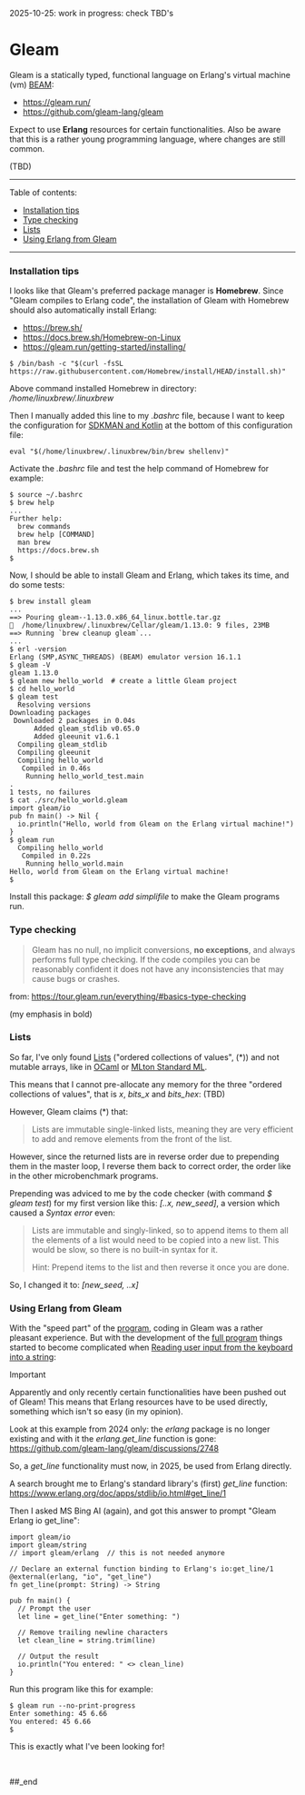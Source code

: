 2025-10-25: work in progress: check TBD's

# Gleam

Gleam is a statically typed, functional language on Erlang's virtual machine (vm) [BEAM](https://www.erlang-solutions.com/blog/the-beam-erlangs-virtual-machine/): 

- https://gleam.run/
- https://github.com/gleam-lang/gleam

Expect to use **Erlang** resources for certain functionalities. Also be aware that this is a rather young programming language, where changes are still common.

(TBD)

---

Table of contents:

- [Installation tips](#installation-tips)
- [Type checking](#type-checking)
- [Lists](#lists)
- [Using Erlang from Gleam](#using-erlang-from-gleam)

---

### Installation tips

I looks like that Gleam's preferred package manager is **Homebrew**. Since "Gleam compiles to Erlang code", the installation of Gleam with Homebrew should also automatically install Erlang:

- https://brew.sh/
- https://docs.brew.sh/Homebrew-on-Linux
- https://gleam.run/getting-started/installing/

```
$ /bin/bash -c "$(curl -fsSL https://raw.githubusercontent.com/Homebrew/install/HEAD/install.sh)"
```

Above command installed Homebrew in directory: _/home/linuxbrew/.linuxbrew_

Then I manually added this line to my _.bashrc_ file, because I want to keep the configuration for [SDKMAN and Kotlin](https://github.com/practicalcomputerscience/MicrobenchmarkGPHLlanguages/tree/main/20%20-%20language%20versions#on-sdkman-and-kotlin) at the bottom of this configuration file:

```
eval "$(/home/linuxbrew/.linuxbrew/bin/brew shellenv)"
```

Activate the _.bashrc_ file and test the help command of Homebrew for example:

```
$ source ~/.bashrc
$ brew help
...
Further help:
  brew commands
  brew help [COMMAND]
  man brew
  https://docs.brew.sh
$
```

Now, I should be able to install Gleam and Erlang, which takes its time, and do some tests:

```
$ brew install gleam
...
==> Pouring gleam--1.13.0.x86_64_linux.bottle.tar.gz
🍺  /home/linuxbrew/.linuxbrew/Cellar/gleam/1.13.0: 9 files, 23MB
==> Running `brew cleanup gleam`...
...
$ erl -version
Erlang (SMP,ASYNC_THREADS) (BEAM) emulator version 16.1.1
$ gleam -V
gleam 1.13.0
$ gleam new hello_world  # create a little Gleam project
$ cd hello_world
$ gleam test
  Resolving versions
Downloading packages
 Downloaded 2 packages in 0.04s
      Added gleam_stdlib v0.65.0
      Added gleeunit v1.6.1
  Compiling gleam_stdlib
  Compiling gleeunit
  Compiling hello_world
   Compiled in 0.46s
    Running hello_world_test.main
.
1 tests, no failures
$ cat ./src/hello_world.gleam
import gleam/io
pub fn main() -> Nil {
  io.println("Hello, world from Gleam on the Erlang virtual machine!")
}
$ gleam run
  Compiling hello_world
   Compiled in 0.22s
    Running hello_world.main
Hello, world from Gleam on the Erlang virtual machine!
$
```

Install this package: _$ gleam add simplifile_ to make the Gleam programs run.

### Type checking

> Gleam has no null, no implicit conversions, **no exceptions**, and always performs full type checking. If the code compiles you can be reasonably confident it does not have any inconsistencies that may cause bugs or crashes.

from: https://tour.gleam.run/everything/#basics-type-checking

(my emphasis in bold)

### Lists

So far, I've only found [Lists](https://tour.gleam.run/everything/#basics-lists) ("ordered collections of values", (*)) and not mutable arrays, like in [OCaml](TBD) or [MLton Standard ML](TBD).

This means that I cannot pre-allocate any memory for the three "ordered collections of values", that is _x_, _bits_x_ and _bits_hex_: (TBD)

However, Gleam claims (*) that:

> Lists are immutable single-linked lists, meaning they are very efficient to add and remove elements from the front of the list.

However, since the returned lists are in reverse order due to prepending  them in the master loop, I reverse them back to correct order, the order like in the other microbenchmark programs.

Prepending was adviced to me by the code checker (with command _$ gleam test_) for my first version like this: _[..x, new_seed]_, a version which caused a _Syntax error_ even:

> Lists are immutable and singly-linked, so to append items to them
> all the elements of a list would need to be copied into a new list.
> This would be slow, so there is no built-in syntax for it.
> 
> Hint: Prepend items to the list and then reverse it once you are done.

So, I changed it to: _[new_seed, ..x]_

### Using Erlang from Gleam

With the "speed part" of the [program](TBD), coding in Gleam was a rather pleasant experience. But with the development of the [full program](TBD) things started to become complicated when [Reading user input from the keyboard into a string](https://github.com/practicalcomputerscience/MicrobenchmarkGPHLlanguages?tab=readme-ov-file#reading-user-input-from-the-keyboard-into-a-string):

> [!IMPORTANT]
> Apparently and only recently certain functionalities have been pushed out of Gleam! This means that Erlang resources have to be used directly, something which isn't so easy (in my opinion).

Look at this example from 2024 only: the _erlang_ package is no longer existing and with it the _erlang.get_line_ function is gone: https://github.com/gleam-lang/gleam/discussions/2748

So, a _get_line_ functionality must now, in 2025, be used from Erlang directly.

A search brought me to Erlang's standard library's (first) _get_line_ function: https://www.erlang.org/doc/apps/stdlib/io.html#get_line/1

Then I asked MS Bing AI (again), and got this answer to prompt "Gleam Erlang io get_line": 

```
import gleam/io
import gleam/string
// import gleam/erlang  // this is not needed anymore

// Declare an external function binding to Erlang's io:get_line/1
@external(erlang, "io", "get_line")
fn get_line(prompt: String) -> String

pub fn main() {
  // Prompt the user
  let line = get_line("Enter something: ")

  // Remove trailing newline characters
  let clean_line = string.trim(line)

  // Output the result
  io.println("You entered: " <> clean_line)
}
```

Run this program like this for example:

```
$ gleam run --no-print-progress
Enter something: 45 6.66
You entered: 45 6.66
$ 
```

This is exactly what I've been looking for!

<br/>

##_end
